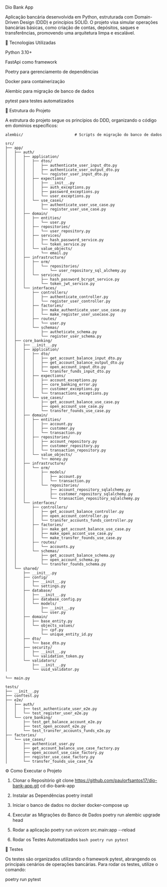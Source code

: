 Dio Bank App

Aplicação bancária desenvolvida em Python, estruturada com Domain-Driven Design (DDD) e princípios SOLID. O projeto visa simular operações bancárias básicas, como criação de contas, depósitos, saques e transferências, promovendo uma arquitetura limpa e escalável.

🚀 Tecnologias Utilizadas

Python 3.10+

FastApi como framework

Poetry para gerenciamento de dependências

Docker para containerização

Alembic para migração de banco de dados

pytest para testes automatizados



📂 Estrutura do Projeto

A estrutura do projeto segue os princípios do DDD, organizando o código em domínios específicos:


```text
alembic/                       # Scripts de migração do banco de dados

src/
├── app/
│   ├── auth/
│   │   ├── application/
│   │   │   ├── dtos/
│   │   │   │   ├── authenticate_user_input_dto.py
│   │   │   │   ├── authenticate_user_output_dto.py
│   │   │   │   └── register_user_input_dto.py
│   │   │   ├── expections/
│   │   │   │   ├── __init__.py
│   │   │   │   ├── auth_exceptions.py
│   │   │   │   ├── password_exceptions.py
│   │   │   │   └── user_exceptions.py
│   │   │   └── use_cases/
│   │   │       ├── authenticate_user_use_case.py
│   │   │       └── register_user_use_case.py
│   │   ├── domain/
│   │   │   ├── entities/
│   │   │   │   └── user.py
│   │   │   ├── repositories/
│   │   │   │   └── user_repository.py
│   │   │   ├── services/
│   │   │   │   ├── hash_password_service.py
│   │   │   │   └── token_service.py
│   │   │   └── value_objects/
│   │   │       └── email.py
│   │   ├── infrastructure/
│   │   │   ├── orm/
│   │   │   │   └── repositories/
│   │   │   │       └── user_repository_sql_alchemy.py
│   │   │   └── services/
│   │   │       ├── hash_password_bcrypt_service.py
│   │   │       └── token_jwt_service.py
│   │   └── interfaces/
│   │       ├── controllers/
│   │       │   ├── authenticate_controller.py
│   │       │   └── register_user_controller.py
│   │       ├── factories/
│   │       │   ├── make_authenticate_user_use_case.py
│   │       │   └── make_register_user_usecase.py
│   │       ├── routes/
│   │       │   └── user.py
│   │       └── schemas/
│   │           ├── autheticate_schema.py
│   │           └── register_user_schema.py
│   ├── core_banking/
│   │   ├── __init__.py
│   │   ├── application/
│   │   │   ├── dto/
│   │   │   │   ├── get_account_balance_input_dto.py
│   │   │   │   ├── get_account_balance_output_dto.py
│   │   │   │   ├── open_account_input_dto.py
│   │   │   │   └── transfer_funds_input_dto.py
│   │   │   ├── expections/
│   │   │   │   ├── account_exceptions.py
│   │   │   │   ├── core_banking_error.py
│   │   │   │   ├── customer_exceptions.py
│   │   │   │   └── transactions_exceptions.py
│   │   │   └── use_cases/
│   │   │       ├── get_account_balance_use_case.py
│   │   │       ├── open_account_use_case.py
│   │   │       └── transfer_founds_use_case.py
│   │   ├── domain/
│   │   │   ├── entities/
│   │   │   │   ├── account.py
│   │   │   │   ├── customer.py
│   │   │   │   └── transaction.py
│   │   │   ├── repositories/
│   │   │   │   ├── account_repository.py
│   │   │   │   ├── customer_repository.py
│   │   │   │   └── transaction_repository.py
│   │   │   └── value_objects/
│   │   │       └── money.py
│   │   ├── infrastructure/
│   │   │   └── orm/
│   │   │       ├── models/
│   │   │       │   ├── account.py
│   │   │       │   └── transaction.py
│   │   │       └── repositories/
│   │   │           ├── account_repository_sqlalchemy.py
│   │   │           ├── customer_repository_sqlalchemy.py
│   │   │           └── transaction_repository_sqlalchemy.py
│   │   └── interfaces/
│   │       ├── controllers/
│   │       │   ├── get_account_balance_controller.py
│   │       │   ├── open_account_controller.py
│   │       │   └── transfer_accounts_funds_controller.py
│   │       ├── factories/
│   │       │   ├── make_get_account_balance_use_case.py
│   │       │   ├── make_open_accont_use_case.py
│   │       │   └── make_transfer_founds_use_case.py
│   │       ├── routes/
│   │       │   └── accounts.py
│   │       └── schemas/
│   │           ├── get_account_balance_schema.py
│   │           ├── open_account_schema.py
│   │           └── transfer_founds_schema.py
│   └── shared/
│       ├── __init__.py
│       ├── config/
│       │   ├── __init__.py
│       │   └── settings.py
│       ├── database/
│       │   ├── __init__.py
│       │   ├── database_config.py
│       │   └── models/
│       │       ├── __init__.py
│       │       └── user.py
│       ├── domain/
│       │   ├── base_entity.py
│       │   └── objects_values/
│       │       ├── cpf.py
│       │       └── unique_entity_id.py
│       ├── dto/
│       │   └── base_dto.py
│       ├── security/
│       │   ├── __init__.py
│       │   └── validation_token.py
│       └── validators/
│           ├── __init__.py
│           └── uuid_validator.py

└── main.py

tests/
├── __init__.py
├── conftest.py
├── e2e/
│   ├── auth/
│   │   ├── test_authenticate_user_e2e.py
│   │   └── test_register_user_e2e.py
│   └── core_banking/
│       ├── test_get_balance_account_e2e.py
│       ├── test_open_account_e2e.py
│       └── test_transfer_accounts_funds_e2e.py
├── factories/
│   └── use_cases/
│       ├── authenticat_user.py
│       ├── get_account_balance_use_case_factory.py
│       ├── open_account_use_case_factory.py
│       ├── register_use_case_factory.py
│       └── transfer_founds_use_case_fa

```

⚙️ Como Executar o Projeto
1. Clonar o Repositório
git clone https://github.com/paulorfsantos17/dio-bank-app.git
cd dio-bank-app

2. Instalar as Dependências
poetry install

3. Iniciar o banco de dados no docker
docker-compose up

4. Executar as Migrações do Banco de Dados
poetry run alembic upgrade head


5. Rodar a aplicação
poetry run uvicorn src.main:app --reload

6. Rodar os Testes Automatizados
```bash poetry run pytest ```

🧪 Testes

Os testes são organizados utilizando o framework pytest, abrangendo os principais cenários de operações bancárias. Para rodar os testes, utilize o comando:

poetry run pytest

